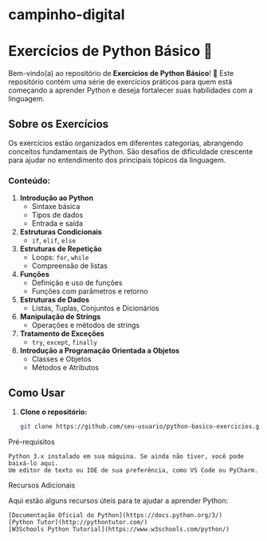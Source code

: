 # campinho-digital

# Exercícios de Python Básico 🐍

Bem-vindo(a) ao repositório de **Exercícios de Python Básico**! 🎉 Este repositório contém uma série de exercícios práticos para quem está começando a aprender Python e deseja fortalecer suas habilidades com a linguagem.

## Sobre os Exercícios

Os exercícios estão organizados em diferentes categorias, abrangendo conceitos fundamentais de Python. São desafios de dificuldade crescente para ajudar no entendimento dos principais tópicos da linguagem.

### Conteúdo:

1. **Introdução ao Python**
   - Sintaxe básica
   - Tipos de dados
   - Entrada e saída
2. **Estruturas Condicionais**
   - `if`, `elif`, `else`
3. **Estruturas de Repetição**
   - Loops: `for`, `while`
   - Compreensão de listas
4. **Funções**
   - Definição e uso de funções
   - Funções com parâmetros e retorno
5. **Estruturas de Dados**
   - Listas, Tuplas, Conjuntos e Dicionários
6. **Manipulação de Strings**
   - Operações e métodos de strings
7. **Tratamento de Exceções**
   - `try`, `except`, `finally`
8. **Introdução a Programação Orientada a Objetos**
   - Classes e Objetos
   - Métodos e Atributos

## Como Usar

1. **Clone o repositório:**

   ```bash
   git clone https://github.com/seu-usuario/python-basico-exercicios.git


Pré-requisitos

    Python 3.x instalado em sua máquina. Se ainda não tiver, você pode baixá-lo aqui.
    Um editor de texto ou IDE de sua preferência, como VS Code ou PyCharm.
    
Recursos Adicionais

Aqui estão alguns recursos úteis para te ajudar a aprender Python:

    [Documentação Oficial do Python](https://docs.python.org/3/)
    [Python Tutor](http://pythontutor.com/)
    [W3Schools Python Tutorial](https://www.w3schools.com/python/)
